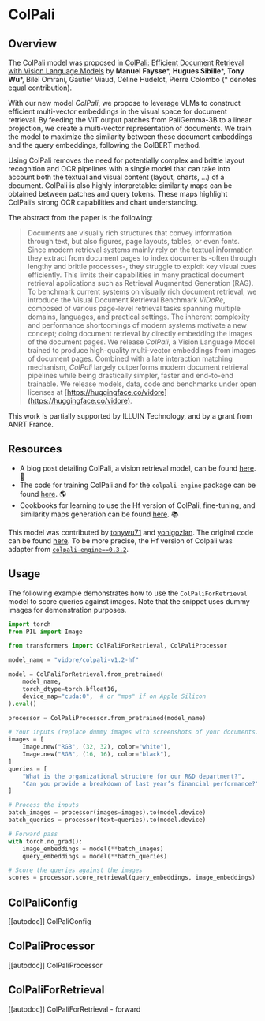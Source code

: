 <!--Copyright 2024 The HuggingFace Team. All rights reserved.

Licensed under the Apache License, Version 2.0 (the "License"); you may not use this file except in compliance with
the License. You may obtain a copy of the License at

http://www.apache.org/licenses/LICENSE-2.0

Unless required by applicable law or agreed to in writing, software distributed under the License is distributed on
an "AS IS" BASIS, WITHOUT WARRANTIES OR CONDITIONS OF ANY KIND, either express or implied. See the License for the
specific language governing permissions and limitations under the License.

⚠️ Note that this file is in Markdown but contain specific syntax for our doc-builder (similar to MDX) that may not be
rendered properly in your Markdown viewer.

-->

# ColPali

## Overview

The ColPali model was proposed in [ColPali: Efficient Document Retrieval with Vision Language Models](https://doi.org/10.48550/arXiv.2407.01449) by **Manuel Faysse***, **Hugues Sibille***, **Tony Wu***, Bilel Omrani, Gautier Viaud, Céline Hudelot, Pierre Colombo (* denotes equal contribution).

With our new model *ColPali*, we propose to leverage VLMs to construct efficient multi-vector embeddings in the visual space for document retrieval. By feeding the ViT output patches from PaliGemma-3B to a linear projection, we create a multi-vector representation of documents. We train the model to maximize the similarity between these document embeddings and the query embeddings, following the ColBERT method.

Using ColPali removes the need for potentially complex and brittle layout recognition and OCR pipelines with a single model that can take into account both the textual and visual content (layout, charts, ...) of a document. ColPali is also highly interpretable: similarity maps can be obtained between patches and query tokens. These maps highlight ColPali’s strong OCR capabilities and chart understanding.

The abstract from the paper is the following:

> Documents are visually rich structures that convey information through text, but also figures, page layouts, tables, or even fonts. Since modern retrieval systems mainly rely on the textual information they extract from document pages to index documents -often through lengthy and brittle processes-, they struggle to exploit key visual cues efficiently. This limits their capabilities in many practical document retrieval applications such as Retrieval Augmented Generation (RAG).
To benchmark current systems on visually rich document retrieval, we introduce the Visual Document Retrieval Benchmark *ViDoRe*, composed of various page-level retrieval tasks spanning multiple domains, languages, and practical settings.
The inherent complexity and performance shortcomings of modern systems motivate a new concept; doing document retrieval by directly embedding the images of the document pages. We release *ColPali*, a Vision Language Model trained to produce high-quality multi-vector embeddings from images of document pages. Combined with a late interaction matching mechanism, *ColPali* largely outperforms modern document retrieval pipelines while being drastically simpler, faster and end-to-end trainable.
We release models, data, code and benchmarks under open licenses at [https://huggingface.co/vidore](https://huggingface.co/vidore).

This work is partially supported by ILLUIN Technology, and by a grant from ANRT France.

## Resources

- A blog post detailing ColPali, a vision retrieval model, can be found [here](https://huggingface.co/blog/manu/colpali). 📝
- The code for training ColPali and for the `colpali-engine` package can be found [here](https://github.com/illuin-tech/colpali). 🌎
- Cookbooks for learning to use the Hf version of ColPali, fine-tuning, and similarity maps generation can be found [here](https://github.com/tonywu71/colpali-cookbooks). 📚

This model was contributed by [tonywu71](https://huggingface.co/tonywu71) and [yonigozlan](https://huggingface.co/yonigozlan).
The original code can be found [here](https://github.com/illuin-tech/colpali). To be more precise, the Hf version of Colpali was adapter from [`colpali-engine==0.3.2`](https://github.com/illuin-tech/colpali/releases/tag/v0.3.2).

## Usage

The following example demonstrates how to use the `ColPaliForRetrieval` model to score queries against images. Note that the snippet uses dummy images for demonstration purposes.

```python
import torch
from PIL import Image

from transformers import ColPaliForRetrieval, ColPaliProcessor

model_name = "vidore/colpali-v1.2-hf"

model = ColPaliForRetrieval.from_pretrained(
    model_name,
    torch_dtype=torch.bfloat16,
    device_map="cuda:0",  # or "mps" if on Apple Silicon
).eval()

processor = ColPaliProcessor.from_pretrained(model_name)

# Your inputs (replace dummy images with screenshots of your documents)
images = [
    Image.new("RGB", (32, 32), color="white"),
    Image.new("RGB", (16, 16), color="black"),
]
queries = [
    "What is the organizational structure for our R&D department?",
    "Can you provide a breakdown of last year’s financial performance?",
]

# Process the inputs
batch_images = processor(images=images).to(model.device)
batch_queries = processor(text=queries).to(model.device)

# Forward pass
with torch.no_grad():
    image_embeddings = model(**batch_images)
    query_embeddings = model(**batch_queries)

# Score the queries against the images
scores = processor.score_retrieval(query_embeddings, image_embeddings)
```

## ColPaliConfig

[[autodoc]] ColPaliConfig

## ColPaliProcessor

[[autodoc]] ColPaliProcessor

## ColPaliForRetrieval

[[autodoc]] ColPaliForRetrieval
    - forward
